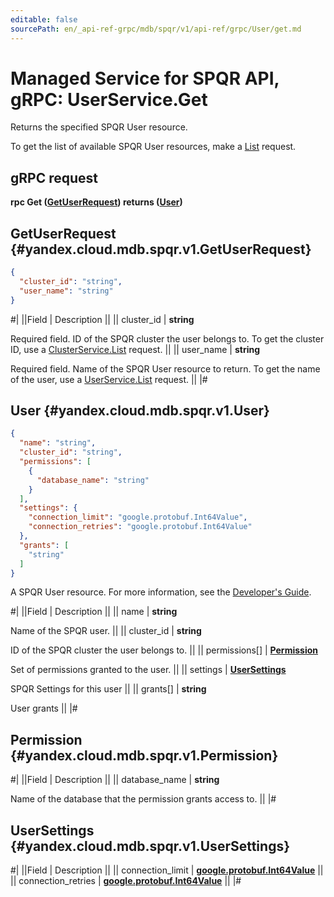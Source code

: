 ```yaml
---
editable: false
sourcePath: en/_api-ref-grpc/mdb/spqr/v1/api-ref/grpc/User/get.md
---
```


# Managed Service for SPQR API, gRPC: UserService.Get

Returns the specified SPQR User resource.

To get the list of available SPQR User resources, make a [List](/docs/managed-spqr/api-ref/grpc/User/list#List) request.

## gRPC request

**rpc Get ([GetUserRequest](#yandex.cloud.mdb.spqr.v1.GetUserRequest)) returns ([User](#yandex.cloud.mdb.spqr.v1.User))**

## GetUserRequest {#yandex.cloud.mdb.spqr.v1.GetUserRequest}

```json
{
  "cluster_id": "string",
  "user_name": "string"
}
```

#|
||Field | Description ||
|| cluster_id | **string**

Required field. ID of the SPQR cluster the user belongs to.
To get the cluster ID, use a [ClusterService.List](/docs/managed-spqr/api-ref/grpc/Cluster/list#List) request. ||
|| user_name | **string**

Required field. Name of the SPQR User resource to return.
To get the name of the user, use a [UserService.List](/docs/managed-spqr/api-ref/grpc/User/list#List) request. ||
|#

## User {#yandex.cloud.mdb.spqr.v1.User}

```json
{
  "name": "string",
  "cluster_id": "string",
  "permissions": [
    {
      "database_name": "string"
    }
  ],
  "settings": {
    "connection_limit": "google.protobuf.Int64Value",
    "connection_retries": "google.protobuf.Int64Value"
  },
  "grants": [
    "string"
  ]
}
```

A SPQR User resource. For more information, see the
[Developer's Guide](/docs/managed-spqr/concepts).

#|
||Field | Description ||
|| name | **string**

Name of the SPQR user. ||
|| cluster_id | **string**

ID of the SPQR cluster the user belongs to. ||
|| permissions[] | **[Permission](#yandex.cloud.mdb.spqr.v1.Permission)**

Set of permissions granted to the user. ||
|| settings | **[UserSettings](#yandex.cloud.mdb.spqr.v1.UserSettings)**

SPQR Settings for this user ||
|| grants[] | **string**

User grants ||
|#

## Permission {#yandex.cloud.mdb.spqr.v1.Permission}

#|
||Field | Description ||
|| database_name | **string**

Name of the database that the permission grants access to. ||
|#

## UserSettings {#yandex.cloud.mdb.spqr.v1.UserSettings}

#|
||Field | Description ||
|| connection_limit | **[google.protobuf.Int64Value](https://developers.google.com/protocol-buffers/docs/reference/csharp/class/google/protobuf/well-known-types/int64-value)** ||
|| connection_retries | **[google.protobuf.Int64Value](https://developers.google.com/protocol-buffers/docs/reference/csharp/class/google/protobuf/well-known-types/int64-value)** ||
|#